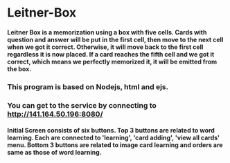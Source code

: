 # Leitner-Box
#### Leitner Box is a memorization using a box with five cells. Cards with question and answer will be put in the first cell, then move to the next cell when we got it correct. Otherwise, it will move back to the first cell regardless it is now placed. If a card reaches the fifth cell and we got it correct, which means we perfectly memorized it, it will be emitted from the box.

### This program is based on Nodejs, html and ejs.

### You can get to the service by connecting to http://141.164.50.196:8080/

#### Initial Screen consists of six buttons. Top 3 buttons are related to word learning. Each are connected to 'learning', 'card adding', 'view all cards' menu. Bottom 3 buttons are related to image card learning and orders are same as those of word learning.
